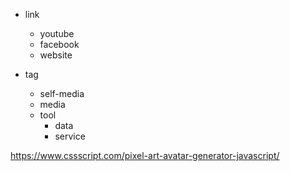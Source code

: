 - link
  - youtube
  - facebook
  - website

- tag
  - self-media
  - media
  - tool
    - data
    - service

https://www.cssscript.com/pixel-art-avatar-generator-javascript/
